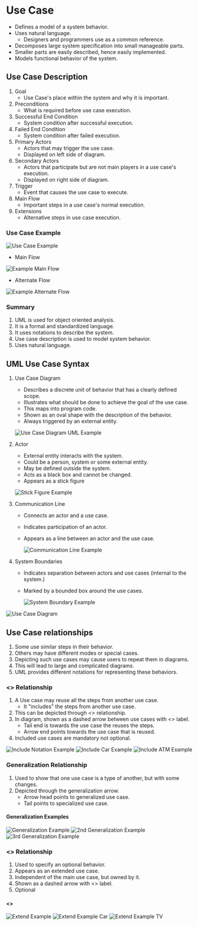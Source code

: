 # Use Case

- Defines a model of a system behavior.
- Uses natural language.
    - Designers and programmers use as a common reference.
- Decomposes large system specification into small manageable parts.
- Smaller parts are easily described, hence easily implemented.
- Models functional behavior of the system.

## Use Case Description

1. Goal
    - Use Case's place within the system and why it is important.
2. Preconditions
    - What is required before use case execution.
3. Successful End Condition
    - System condition after successful execution.
4. Failed End Condition
    - System condition after failed execution.
5. Primary Actors
    - Actors that may trigger the use case.
    - Displayed on left side of diagram.
6. Secondary Actors
    - Actors that participate but are not main players in a use case's execution.
    - Displayed on right side of diagram.
7. Trigger
    - Event that causes the use case to execute.
8. Main Flow
    - Important steps in a use case's normal execution.
9. Extensions
    - Alternative steps in use case execution.


### Use Case Example

![Use Case Example](../public/Use-Case-Example.png)

- Main Flow

![Example Main Flow](../public/Use-Case-Example-Main-Flow.png)

- Alternate Flow

![Example Alternate Flow](../public/Use-Case-Example-Alternate-Flow.png)


### Summary

1. UML is used for object oriented analysis.
2. It is a formal and standardized language.
3. It uses notations to describe the system.
4. Use case description is used to model system behavior.
5. Uses natural language.

## UML Use Case Syntax 

1. Use Case Diagram

    - Describes a discrete unit of behavior that has a clearly defined scope. 
    - Illustrates what should be done to achieve the goal of the use case.
    - This maps into program code.
    - Shown as an oval shape with the description of the behavior.
    - Always triggered by an external entity.

    ![Use Case Diagram UML Example](../public/Use-Case-UML-Image.png)

2. Actor

    - External entity interacts with the system.
    - Could be a person, system or some external entity.
    - May be defined outside the system. 
    - Acts as a black box and cannot be changed. 
    - Appears as a stick figure 
    
    ![Stick Figure Example](../public/Stick-Figure.png)

3. Communication Line

    - Connects an actor and a use case.
    - Indicates participation of an actor. 
    - Appears as a line between an actor and the use case. 

      ![Communication Line Example](../public/Communication-Line.png)

4. System Boundaries

    - Indicates separation between actors and use cases  (internal to the system.)
    - Marked by a bounded box around the use cases. 

      ![System Boundary Example](../public/System-Boundary.png)

![Use Case Diagram](../public/Use-Case-Diagram-Example.png)

## Use Case relationships

1. Some use similar steps in their behavior.
2. Others may have different modes or special cases.
3. Depicting such use cases may cause users to repeat them in diagrams.
4. This will lead to large and complicated diagrams.
5. UML provides different notations for representing these behaviors.

### <<include>> Relationship

1. A Use case may reuse all the steps from another use case.
    - It "includes" the steps from another use case.
2. This can be depicted through *<<include>>* relationship.
3. In diagram, shown as a dashed arrow between use cases with *<<include>>* label.
    - Tail end is towards the use case the reuses the steps.
    - Arrow end points towards the use case that is reused. 
4. Included use cases are mandatory not optional.

![Include Notation Example](../public/Include-Notation.png)
![Include Car Example](../public/Example-Include-Car.png)
![Include ATM Example](../public/Include-Example-ATM.png)

### Generalization Relationship

1. Used to show that one use case is a type of another, but with some changes.
2. Depicted through the generalization arrow.
    - Arrow head points to generalized use case.
    - Tail points to specialized use case.

#### Generalization Examples

![Generalization Example](../public/Generalization-Notation.png)
![2nd Generalization Example](../public/Generalization-Example-2.png)
![3rd Generalization Example](../public/Generalization-Example-3.png)

### <<extend>> Relationship

1. Used to specify an optional behavior.
2. Appears as an extended use case.
3. Independent of the main use case, but owned by it.
4. Shown as a dashed arrow with <<extend>> label.
5. Optional 

#### <<extend examples>>

![Extend Example](../public/Extend-Notation.png)
![Extend Example Car](../public/Extend-Example-Car.png)
![Extend Example TV](../public/Extend-Example-TV.png)